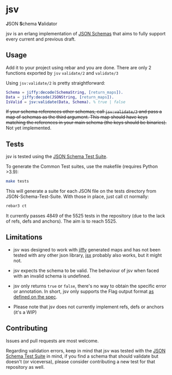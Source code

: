 # jsv

**J**SON **S**chema **V**alidator

jsv is an erlang implementation of [JSON Schemas](https://json-schema.org/) that aims to fully support every current and previous draft.

## Usage

Add it to your project using rebar and you are done. There are only 2 functions exported by ``jsv`` ``validate/2`` and ``validate/3``

Using ``jsv:validate/2`` is pretty straightforward:

```erlang
Schema = jiffy:decode(SchemaString, [return_maps]).
Data = jiffy:decode(JSONString, [return_maps]).
IsValid = jsv:validate(Data, Schema). % true | false
```

~~If your schema references other schemas, call ``jsv:validate/3`` and pass a map of schemas as the third argument. This map should have keys matching the references in your main schema (the keys should be binaries).~~ Not yet implemented.

## Tests

jsv is tested using the [JSON Schema Test Suite](https://github.com/json-schema-org/JSON-Schema-Test-Suite).

To generate the Common Test suites, use the makefile (requires Python >3.9):

```bash
make tests
```

This will generate a suite for each JSON file on the tests directory from JSON-Schema-Test-Suite. With those in place, just call ct normally:

```bash
rebar3 ct
```

It currently passes 4849 of the 5525 tests in the repository (due to the lack of refs, defs and anchors). The aim is to reach 5525.

## Limitations

- jsv was designed to work with [jiffy](https://github.com/davisp/jiffy) generated maps and has not been tested with any other json library, [jsx](https://github.com/talentdeficit/jsx) probably also works, but it might not.

- jsv expects the schema to be valid. The behaviour of jsv when faced with an invalid schema is undefined.

- jsv only returns ``true`` or ``false``, there's no way to obtain the specific error or annotation. In short, jsv only supports the Flag output format [as defined on the spec](https://json-schema.org/draft/2020-12/json-schema-core.html#rfc.section.12).

- Please note that jsv does not currently implement refs, defs or anchors (it's a WIP)

## Contributing

Issues and pull requests are most welcome.

Regarding validation errors, keep in mind that jsv was tested with the [JSON Schema Test Suite](https://github.com/json-schema-org/JSON-Schema-Test-Suite) in mind, if you find a schema that should validate but doesn't (or viceversa), please consider contributing a new test for that repository as well.